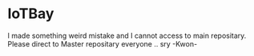 # IoTBay
I made something weird mistake and I cannot access to main repositary. Please direct to Master repositary everyone .. sry -Kwon-